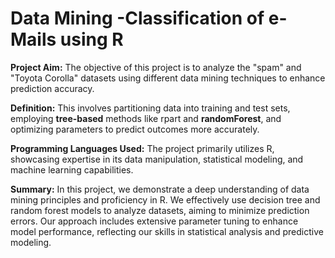 # Data Mining -Classification of e-Mails using R

**Project Aim:** The objective of this project is to analyze the "spam" and "Toyota Corolla" datasets using different data mining techniques to enhance prediction accuracy.

**Definition:** This involves partitioning data into training and test sets, employing **tree-based** methods like rpart and **randomForest**, and optimizing parameters to predict outcomes more accurately.

**Programming Languages Used:** The project primarily utilizes R, showcasing expertise in its data manipulation, statistical modeling, and machine learning capabilities.

**Summary:** In this project, we demonstrate a deep understanding of data mining principles and proficiency in R. We effectively use decision tree and random forest models to analyze datasets, aiming to minimize prediction errors. Our approach includes extensive parameter tuning to enhance model performance, reflecting our skills in statistical analysis and predictive modeling.
